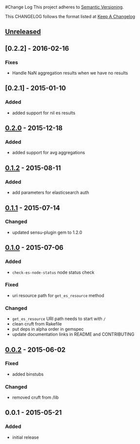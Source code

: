 #Change Log
This project adheres to [Semantic Versioning](http://semver.org/).

This CHANGELOG follows the format listed at [Keep A Changelog](http://keepachangelog.com/)

## [Unreleased][unreleased]

## [0.2.2] - 2016-02-16
### Fixes
* Handle NaN aggregation results when we have no results

## [0.2.1] - 2015-01-10
### Added
- added support for nil es results

## [0.2.0] - 2015-12-18
### Added
- added support for avg aggregations

## [0.1.2] - 2015-08-11
### Added
- add parameters for elasticsearch auth

## [0.1.1] - 2015-07-14
### Changed
- updated sensu-plugin gem to 1.2.0

## [0.1.0] - 2015-07-06
### Added
- `check-es-node-status` node status check

### Fixed
- uri resource path for `get_es_resource` method

### Changed
- `get_es_resource` URI path needs to start with `/`
- clean cruft from Rakefile
- put deps in alpha order in gemspec
- update documentation links in README and CONTRIBUTING

## [0.0.2] - 2015-06-02
### Fixed
- added binstubs

### Changed
- removed cruft from /lib

## 0.0.1 - 2015-05-21
### Added
- initial release

[unreleased]: https://github.com/ministryofjustice/sensu-plugins-elasticsearch/compare/0.2.0...HEAD
[0.2.0]: https://github.com/ministryofjustice/sensu-plugins-elasticsearch/compare/0.1.4...0.2.0
[0.1.2]: https://github.com/ministryofjustice/sensu-plugins-elasticsearch/compare/0.1.1...0.1.2
[0.1.1]: https://github.com/ministryofjustice/sensu-plugins-elasticsearch/compare/0.1.0...0.1.1
[0.1.0]: https://github.com/ministryofjustice/sensu-plugins-elasticsearch/compare/0.0.2...0.1.0
[0.0.2]: https://github.com/ministryofjustice/sensu-plugins-elasticsearch/compare/0.0.1...0.0.2
